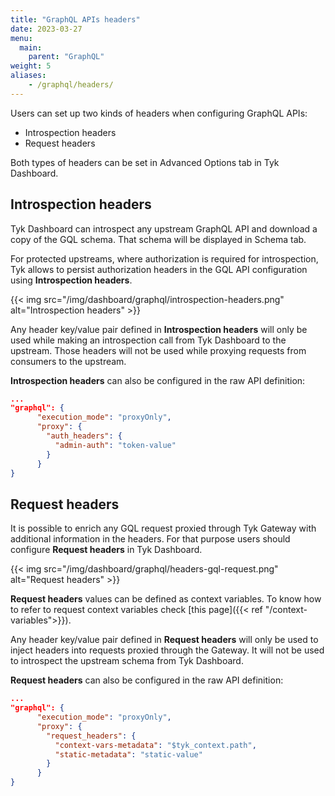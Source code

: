 ```yaml
---
title: "GraphQL APIs headers"
date: 2023-03-27
menu:
  main:
    parent: "GraphQL"
weight: 5
aliases:
    - /graphql/headers/
---
```


Users can set up two kinds of headers when configuring GraphQL APIs:

- Introspection headers
- Request headers

Both types of headers can be set in Advanced Options tab in Tyk Dashboard.

## Introspection headers

Tyk Dashboard can introspect any upstream GraphQL API and download a copy of the GQL schema. That schema will be displayed in Schema tab.

For protected upstreams, where authorization is required for introspection, Tyk allows to persist authorization headers in the GQL API configuration using **Introspection headers**.

{{< img src="/img/dashboard/graphql/introspection-headers.png" alt="Introspection headers" >}}

Any header key/value pair defined in **Introspection headers** will only be used while making an introspection call from Tyk Dashboard to the upstream. Those headers will not be used while proxying requests from consumers to the upstream.

**Introspection headers** can also be configured in the raw API definition:

```json
...
"graphql": {
      "execution_mode": "proxyOnly",
      "proxy": {
        "auth_headers": {
          "admin-auth": "token-value"
        }
      }
}
```

## Request headers

It is possible to enrich any GQL request proxied through Tyk Gateway with additional information in the headers. For that purpose users should configure **Request headers** in Tyk Dashboard.

{{< img src="/img/dashboard/graphql/headers-gql-request.png" alt="Request headers" >}}

**Request headers** values can be defined as context variables. To know how to refer to request context variables check [this page]({{< ref "/context-variables">}}).

Any header key/value pair defined in **Request headers** will only be used to inject headers into requests proxied through the Gateway. It will not be used to introspect the upstream schema from Tyk Dashboard.

**Request headers** can also be configured in the raw API definition:

```json
...
"graphql": {
      "execution_mode": "proxyOnly",
      "proxy": {
        "request_headers": {
          "context-vars-metadata": "$tyk_context.path",
          "static-metadata": "static-value"
        }
      }
}
```
